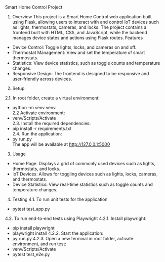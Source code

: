 Smart Home Control Project
1. Overview
This project is a Smart Home Control web application built using Flask, allowing users to interact with and control IoT devices such as lights, thermostats, cameras, and locks. The project contains a frontend built with HTML, CSS, and JavaScript, while the backend manages device states and actions using Flask routes.
Features
- Device Control: Toggle lights, locks, and cameras on and off.
- Thermostat Management: View and set the temperature of smart thermostats.
- Statistics: View device statistics, such as toggle counts and temperature changes.
- Responsive Design: The frontend is designed to be responsive and user-friendly across devices.

2. Setup        
        
2.1. In root folder, create a virtual environment:  
- python -m venv venv   
2.2 Activate environment:    
- venv/Scripts/Activate  
2.3. Install the required dependencies:    
- pip install -r requirements.txt   
2.4. Run the application:   
- py run.py    
The app will be available at http://127.0.0.1:5000    
     
3. Usage
- Home Page: Displays a grid of commonly used devices such as lights, thermostats, and locks.
- IoT Devices: Allows for toggling devices such as lights, locks, cameras, and thermostats.
- Device Statistics: View real-time statistics such as toggle counts and temperature changes.

4. Testing
4.1. To run unit tests for the application 
- pytest test_app.py

4.2. To run end-to-end tests using Playwright
4.2.1. Install playwright:
- pip install playwright
- playwright install
4.2.2. Start the application:
- py run.py 
4.2.3. Open a new terminal in root folder, activate environment, and run test:
- venv/Scripts/Activate
- pytest test_e2e.py

